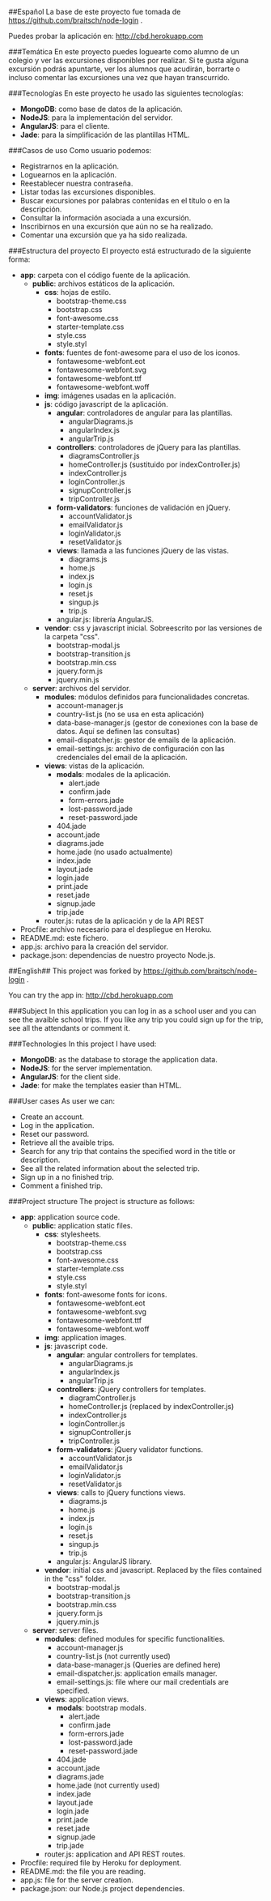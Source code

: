 ##Español
La base de este proyecto fue tomada de https://github.com/braitsch/node-login .

Puedes probar la aplicación en: http://cbd.herokuapp.com

###Temática
En este proyecto puedes loguearte como alumno de un colegio y ver las excursiones disponibles por realizar.
Si te gusta alguna excursión podrás apuntarte, ver los alumnos que acudirán, borrarte o incluso comentar las excursiones     una vez que hayan transcurrido.

###Tecnologías
En este proyecto he usado las siguientes tecnologías: 

* <b>MongoDB</b>: como base de datos de la aplicación.
* <b>NodeJS</b>: para la implementación del servidor.
* <b>AngularJS</b>: para el cliente.
* <b>Jade</b>: para la simplificación de las plantillas HTML.


###Casos de uso
Como usuario podemos:

* Registrarnos en la aplicación.
* Loguearnos en la aplicación.
* Reestablecer nuestra contraseña.
* Listar todas las excursiones disponibles.
* Buscar excursiones por palabras contenidas en el título o en la descripción.
* Consultar la información asociada a una excursión.
* Inscribirnos en una excursión que aún no se ha realizado.
* Comentar una excursión que ya ha sido realizada.

###Estructura del proyecto
El proyecto está estructurado de la siguiente forma:

* <b>app</b>: carpeta con el código fuente de la aplicación.
  * <b>public</b>: archivos estáticos de la aplicación.
    * <b>css</b>: hojas de estilo.
      * bootstrap-theme.css
      * bootstrap.css
      * font-awesome.css
      * starter-template.css
      * style.css
      * style.styl
    * <b>fonts</b>: fuentes de font-awesome para el uso de los iconos.
      * fontawesome-webfont.eot
      * fontawesome-webfont.svg
      * fontawesome-webfont.ttf
      * fontawesome-webfont.woff
    * <b>img</b>: imágenes usadas en la aplicación.
    * <b>js</b>: código javascript de la aplicación.
      * <b>angular</b>: controladores de angular para las plantillas.
        * angularDiagrams.js
        * angularIndex.js
        * angularTrip.js
      * <b>controllers</b>: controladores de jQuery para las plantillas.
        * diagramsController.js
        * homeController.js (sustituido por indexController.js)
        * indexController.js
        * loginController.js
        * signupController.js
        * tripController.js
      * <b>form-validators</b>: funciones de validación en jQuery.
        * accountValidator.js
        * emailValidator.js
        * loginValidator.js
        * resetValidator.js
      * <b>views</b>: llamada a las funciones jQuery de las vistas.
        * diagrams.js
        * home.js
        * index.js
        * login.js
        * reset.js
        * singup.js
        * trip.js
      * angular.js: librería AngularJS.
    * <b>vendor</b>: css y javascript inicial. Sobreescrito por las versiones de la carpeta "css".
      * bootstrap-modal.js
      * bootstrap-transition.js
      * bootstrap.min.css
      * jquery.form.js
      * jquery.min.js
  * <b>server</b>: archivos del servidor.
    * <b>modules</b>: módulos definidos para funcionalidades concretas.
      * account-manager.js
      * country-list.js (no se usa en esta aplicación)
      * data-base-manager.js (gestor de conexiones con la base de datos. Aquí se definen las consultas)
      * email-dispatcher.js: gestor de emails de la aplicación.
      * email-settings.js: archivo de configuración con las credenciales del email de la aplicación.
    * <b>views</b>: vistas de la aplicación.
      * <b>modals</b>: modales de la aplicación.
        * alert.jade
        * confirm.jade
        * form-errors.jade
        * lost-password.jade
        * reset-password.jade
      * 404.jade
      * account.jade
      * diagrams.jade
      * home.jade (no usado actualmente)
      * index.jade
      * layout.jade
      * login.jade
      * print.jade
      * reset.jade
      * signup.jade
      * trip.jade
    * router.js: rutas de la aplicación y de la API REST
* Procfile: archivo necesario para el despliegue en Heroku.
* README.md: este fichero.
* app.js: archivo para la creación del servidor.
* package.json: dependencias de nuestro proyecto Node.js.

##English##
This project was forked by https://github.com/braitsch/node-login .

You can try the app in: http://cbd.herokuapp.com

###Subject
In this application you can log in as a school user and you can see the avaible school trips. If you like any trip you could sign up for the trip, see all the attendants or comment it.

###Technologies
In this project I have used:

* <b>MongoDB</b>: as the database to storage the application data.
* <b>NodeJS</b>: for the server implementation.
* <b>AngularJS</b>: for the client side.
* <b>Jade</b>: for make the templates easier than HTML.

###User cases
As user we can:

* Create an account.
* Log in the application.
* Reset our password.
* Retrieve all the avaible trips.
* Search for any trip that contains the specified word in the title or description.
* See all the related information about the selected trip.
* Sign up in a no finished trip.
* Comment a finished trip.


###Project structure
The project is structure as follows:

* <b>app</b>: application source code.
  * <b>public</b>: application static files.
    * <b>css</b>: stylesheets.
      * bootstrap-theme.css
      * bootstrap.css
      * font-awesome.css
      * starter-template.css
      * style.css
      * style.styl
    * <b>fonts</b>: font-awesome fonts for icons.
      * fontawesome-webfont.eot
      * fontawesome-webfont.svg
      * fontawesome-webfont.ttf
      * fontawesome-webfont.woff
    * <b>img</b>: application images.
    * <b>js</b>: javascript code.
      * <b>angular</b>: angular controllers for templates.
        * angularDiagrams.js
        * angularIndex.js
        * angularTrip.js
      * <b>controllers</b>: jQuery controllers for templates.
        * diagramController.js
        * homeController.js (replaced by indexController.js)
        * indexController.js
        * loginController.js
        * signupController.js
        * tripController.js
      * <b>form-validators</b>: jQuery validator functions.
        * accountValidator.js
        * emailValidator.js
        * loginValidator.js
        * resetValidator.js
      * <b>views</b>: calls to jQuery functions views.
        * diagrams.js
        * home.js
        * index.js
        * login.js
        * reset.js
        * singup.js
        * trip.js
      * angular.js: AngularJS library.
    * <b>vendor</b>: initial css and javascript. Replaced by the files contained in the "css" folder.
      * bootstrap-modal.js
      * bootstrap-transition.js
      * bootstrap.min.css
      * jquery.form.js
      * jquery.min.js
  * <b>server</b>: server files.
    * <b>modules</b>: defined modules for specific functionalities.
      * account-manager.js
      * country-list.js (not currently used)
      * data-base-manager.js (Queries are defined here)
      * email-dispatcher.js: application emails manager.
      * email-settings.js: file where our mail credentials are specified.
    * <b>views</b>: application views.
      * <b>modals</b>: bootstrap modals.
        * alert.jade
        * confirm.jade
        * form-errors.jade
        * lost-password.jade
        * reset-password.jade
      * 404.jade
      * account.jade
      * diagrams.jade
      * home.jade (not currently used)
      * index.jade
      * layout.jade
      * login.jade
      * print.jade
      * reset.jade
      * signup.jade
      * trip.jade
    * router.js: application and API REST routes.
* Procfile: required file by Heroku for deployment.
* README.md: the file you are reading.
* app.js: file for the server creation.
* package.json: our Node.js project dependencies.
